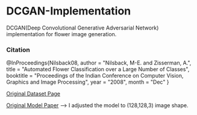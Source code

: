 # DCGAN-Implementation
DCGAN(Deep Convolutional Generative Adversarial Network) implementation for flower image generation.

### Citation
@InProceedings{Nilsback08,
   author = "Nilsback, M-E. and Zisserman, A.",
   title = "Automated Flower Classification over a Large Number of Classes",
   booktitle = "Proceedings of the Indian Conference on Computer Vision, Graphics and Image Processing",
   year = "2008",
   month = "Dec"
}

[Original Dataset Page](https://www.robots.ox.ac.uk/~vgg/data/flowers/102/)

[Original Model Paper](https://arxiv.org/abs/1511.06434) --> I adjusted the model to (128,128,3) image shape.
